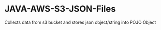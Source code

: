 # JAVA-AWS-S3-JSON-Files
Collects data from s3 bucket and stores json object/string into POJO Object
